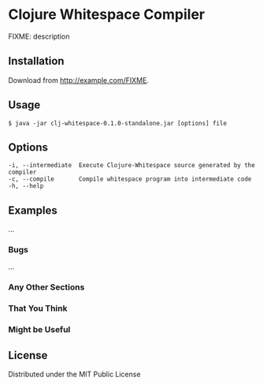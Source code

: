 # Clojure Whitespace Compiler

FIXME: description

## Installation

Download from http://example.com/FIXME.

## Usage

```
$ java -jar clj-whitespace-0.1.0-standalone.jar [options] file
```

## Options

```
-i, --intermediate  Execute Clojure-Whitespace source generated by the compiler
-c, --compile       Compile whitespace program into intermediate code
-h, --help
```

## Examples

...

### Bugs

...

### Any Other Sections
### That You Think
### Might be Useful

## License

Distributed under the MIT Public License 